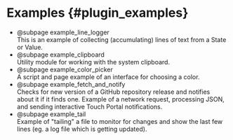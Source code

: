 
# Examples {#plugin_examples}

- @subpage example_line_logger <br/>
  This is an example of collecting (accumulating) lines of text from a State or Value.
- @subpage example_clipboard <br/>
  Utility module for working with the system clipboard.
- @subpage example_color_picker <br/>
  A script and page example of an interface for choosing a color.
- @subpage example_fetch_and_notify<br/>
  Checks for new version of a GitHub repository release and notifies about it if it finds one.
  Example of a network request, processing JSON, and sending interactive Touch Portal notifications.
- @subpage example_tail <br/>
  Example of "tailing" a file to monitor for changes and show the last few lines (eg. a log file which is getting updated).

